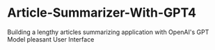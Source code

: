 # Article-Summarizer-With-GPT4
Building a lengthy articles summarizing application with OpenAI's GPT Model pleasant User Interface 
